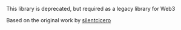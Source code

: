 This library is deprecated, but required as a legacy library for Web3

Based on the original work by [silentcicero](https://github.com/silentcicero)
